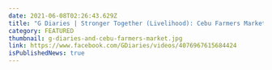```yaml
---
date: 2021-06-08T02:26:43.629Z
title: "G Diaries | Stronger Together (Livelihood): Cebu Farmers Market"
category: FEATURED
thumbnail: g-diaries-and-cebu-farmers-market.jpg
link: https://www.facebook.com/GDiaries/videos/4076967615684424
isPublishedNews: true
---
```

